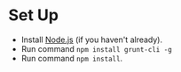 # Set Up

* Install [Node.js](http://nodejs.org/download/) (if you haven't already).
* Run command `npm install grunt-cli -g`
* Run command `npm install`.
